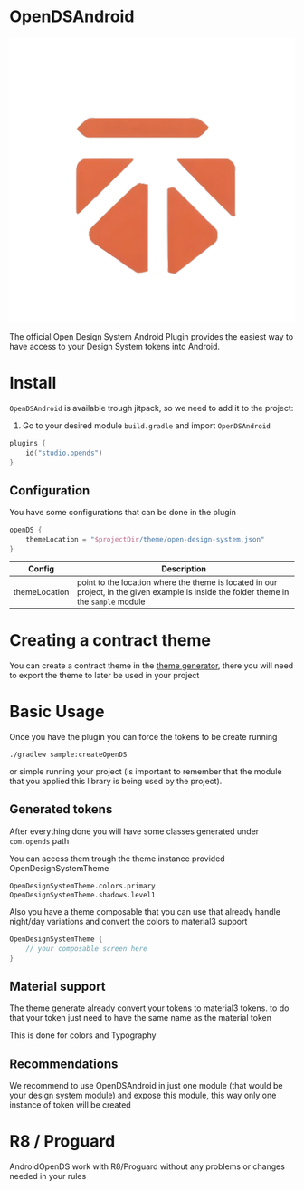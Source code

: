 # OpenDSAndroid

![OpenDS logo](docs/images/opends-logo.png)

The official Open Design System Android Plugin provides the easiest way to have access to your Design System tokens into Android.

# Install

`OpenDSAndroid` is available trough jitpack, so we need to add it to the project:

1. Go to your desired module `build.gradle` and import `OpenDSAndroid`

```kotlin
plugins {
    id("studio.opends")
}
```

## Configuration

You have some configurations that can be done in the plugin

``` groovy
openDS {
    themeLocation = "$projectDir/theme/open-design-system.json"
}
```

| Config | Description                                                                                                                             |
|---|-----------------------------------------------------------------------------------------------------------------------------------------|
| themeLocation | point to the location where the theme is located in our project, in the given example is inside the folder theme in the `sample` module |

# Creating a contract theme

You can create a contract theme in the [theme generator](https://open-design-systems.github.io/), there
 you will need to export the theme to later be used in your project

# Basic Usage

Once you have the plugin you can force the tokens to be create running

```
./gradlew sample:createOpenDS
``` 

or simple running your project (is important to remember that the module that you applied this 
library is being used by the project).

## Generated tokens

After everything done you will have some classes generated under `com.opends` path

You can access them trough the theme instance provided OpenDesignSystemTheme

```kotin
OpenDesignSystemTheme.colors.primary
OpenDesignSystemTheme.shadows.level1
```

Also you have a theme composable that you can use that already handle night/day variations and 
convert the colors to material3 support

```kotlin
OpenDesignSystemTheme {
    // your composable screen here
}
```

## Material support

The theme generate already convert your tokens to material3 tokens. to do that your token just need to have
the same name as the material token

This is done for colors and Typography

## Recommendations

We recommend to use OpenDSAndroid in just one module (that would be your design system module) and
expose this module, this way only one instance of token will be created

# R8 / Proguard

AndroidOpenDS work with R8/Proguard without any problems or changes needed in your rules
